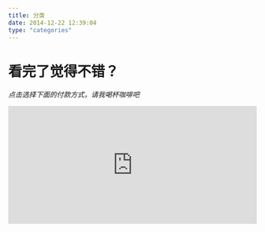 ```yaml
---
title: 分类
date: 2014-12-22 12:39:04
type: "categories"
---
```






# 看完了觉得不错？
*点击选择下面的付款方式，请我喝杯咖啡吧*
<iframe src="http://hoseahsu.oschina.io/donate2me/?item=easy-select-style" style="overflow-x:hidden;overflow-y:hidden; border:0xp none #fff; min-height:240px; width:100%;"  frameborder="0" scrolling="no"></iframe>
